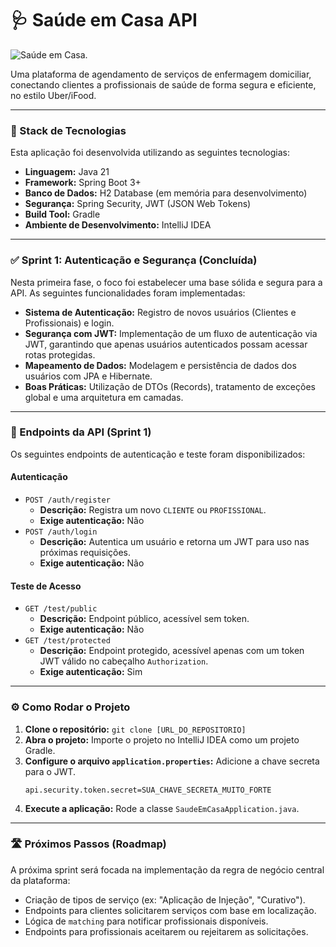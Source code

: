 # 🩺 Saúde em Casa API

![Saúde em Casa](http://googleusercontent.com/image_generation_content/39).

Uma plataforma de agendamento de serviços de enfermagem domiciliar, conectando clientes a profissionais de saúde de forma segura e eficiente, no estilo Uber/iFood.

---

### 🚀 Stack de Tecnologias

Esta aplicação foi desenvolvida utilizando as seguintes tecnologias:

* **Linguagem:** Java 21
* **Framework:** Spring Boot 3+
* **Banco de Dados:** H2 Database (em memória para desenvolvimento)
* **Segurança:** Spring Security, JWT (JSON Web Tokens)
* **Build Tool:** Gradle
* **Ambiente de Desenvolvimento:** IntelliJ IDEA

---

### ✅ Sprint 1: Autenticação e Segurança (Concluída)

Nesta primeira fase, o foco foi estabelecer uma base sólida e segura para a API. As seguintes funcionalidades foram implementadas:

* **Sistema de Autenticação:** Registro de novos usuários (Clientes e Profissionais) e login.
* **Segurança com JWT:** Implementação de um fluxo de autenticação via JWT, garantindo que apenas usuários autenticados possam acessar rotas protegidas.
* **Mapeamento de Dados:** Modelagem e persistência de dados dos usuários com JPA e Hibernate.
* **Boas Práticas:** Utilização de DTOs (Records), tratamento de exceções global e uma arquitetura em camadas.

---

### 🔑 Endpoints da API (Sprint 1)

Os seguintes endpoints de autenticação e teste foram disponibilizados:

#### Autenticação
- `POST /auth/register`
    - **Descrição:** Registra um novo `CLIENTE` ou `PROFISSIONAL`.
    - **Exige autenticação:** Não
- `POST /auth/login`
    - **Descrição:** Autentica um usuário e retorna um JWT para uso nas próximas requisições.
    - **Exige autenticação:** Não

#### Teste de Acesso
- `GET /test/public`
    - **Descrição:** Endpoint público, acessível sem token.
    - **Exige autenticação:** Não
- `GET /test/protected`
    - **Descrição:** Endpoint protegido, acessível apenas com um token JWT válido no cabeçalho `Authorization`.
    - **Exige autenticação:** Sim

---

### ⚙️ Como Rodar o Projeto

1.  **Clone o repositório:** `git clone [URL_DO_REPOSITORIO]`
2.  **Abra o projeto:** Importe o projeto no IntelliJ IDEA como um projeto Gradle.
3.  **Configure o arquivo `application.properties`:** Adicione a chave secreta para o JWT.
    ```properties
    api.security.token.secret=SUA_CHAVE_SECRETA_MUITO_FORTE
    ```
4.  **Execute a aplicação:** Rode a classe `SaudeEmCasaApplication.java`.

---

### 🛣️ Próximos Passos (Roadmap)

A próxima sprint será focada na implementação da regra de negócio central da plataforma:

* Criação de tipos de serviço (ex: "Aplicação de Injeção", "Curativo").
* Endpoints para clientes solicitarem serviços com base em localização.
* Lógica de `matching` para notificar profissionais disponíveis.
* Endpoints para profissionais aceitarem ou rejeitarem as solicitações.
